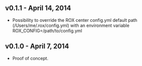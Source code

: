 ## v0.1.1 - April 14, 2014

* Possibility to override the ROX center config.yml default path (/Users/me/.rox/config.yml) with an environment variable ROX_CONFIG=/path/to/config.yml

## v0.1.0 - April 7, 2014

* Proof of concept.